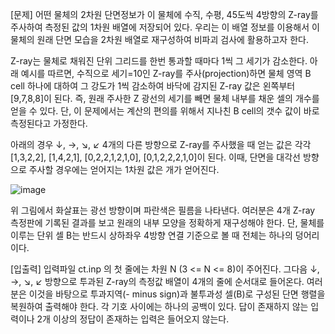 [문제]
어떤 물체의 2차원 단면정보가 이 물체에 수직, 수평, 45도씩 4방향의 Z-ray를 주사하여 측정된 값의 1차원 배열에 저장되어 있다.
우리는 이 배열 정보를 이용해서 이 물체의 원래 단면 모습을 2차원 배열로 재구성하여 비파괴 검사에 활용하고자 한다.
         
Z-ray는 물체로 채워진 단위 그리드를 한번 통과할 때마다 1씩 그 세기가 감소한다. 아래 예시를 따르면,
수직으로 세기=10인 Z-ray를 주사(projection)하면 물체 영역 B cell 하나에 대하여 그 강도가 1씩 감소하여 바닥에 감지된 Z-ray 값은 왼쪽부터 [9,7,8,8]이 된다. 즉, 원래 주사한 Z 광선의 세기를 빼면 물체 내부를 채운 셀의 개수를 얻을 수 있다.
단, 이 문제에서는 계산의 편의를 위해서 지나친 B cell의 갯수 값이 바로 측정된다고 가정한다. 

아래의 경우 ↓, →, ↘, ↙ 4개의 다른 방향으로 Z-ray를 주사했을 때 얻는 값은 각각 [1,3,2,2], [1,4,2,1], [0,2,2,1,2,1,0], [0,1,2,2,2,1,0]이 된다.
이때,  단면을 대각선 방향으로 주사할 경우에는 얻어지는 1차원 값은 개가 얻어진다.	

![image](https://user-images.githubusercontent.com/35110792/193202400-36b55d66-64c2-472a-bdf2-96814f1435f7.png)

위 그림에서 화살표는 광선 방향이며 파란색은 필름을 나타낸다. 여러분은 4개 Z-ray 측정판에 기록된 결과를 보고 원래의 내부 모양을 정확하게 재구성해야 한다.
단, 물체를 이루는 단위 셀 B는 반드시 상하좌우 4방향 연결 기준으로 볼 때 전체는 하나의 덩어리이다.


[입출력]
입력파일 ct.inp 의 첫 줄에는 차원 N (3 <= N <= 8)이 주어진다. 그다음 ↓, →, ↘, ↙ 방향으로 투과된 Z-ray의 측정값 배열이 4개의 줄에 순서대로 들어온다.
여러분은 이것을 바탕으로 투과지역(- minus sign)과 불투과성 셀(B)로 구성된  단면 행렬을 복원하여 출력해야 한다.
각 기호 사이에는 하나의 공백이 있다. 답이 존재하지 않는 입력이나 2개 이상의 정답이 존재하는 입력은 들어오지 않는다. 
